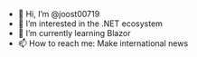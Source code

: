 - 👋 Hi, I’m @joost00719
- 👀 I’m interested in the .NET ecosystem
- 🌱 I’m currently learning Blazor
- 📫 How to reach me: Make international news
<!-- - 💞️ I’m looking to collaborate on nothing -->
<!---
joost00719/joost00719 is a ✨ special ✨ repository because its `README.md` (this file) appears on your GitHub profile.
You can click the Preview link to take a look at your changes.
--->
